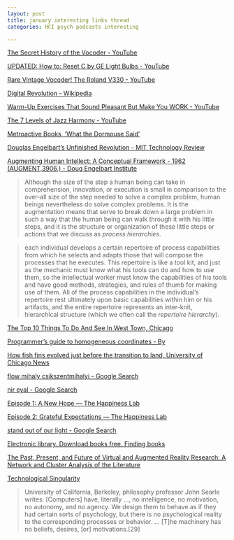 ```yaml
---
layout: post
title: january interesting links thread
categories: HCI psych podcasts interesting

---
```



[The Secret History of the Vocoder - YouTube](https://www.youtube.com/watch?v=OvR4qK0B--w)

[UPDATED: How to: Reset C by GE Light Bulbs - YouTube](https://www.youtube.com/watch?v=1BB6wj6RyKo)

[Rare Vintage Vocoder! The Roland V330 - YouTube](https://www.youtube.com/watch?v=-VzTEnDHbuc)

[Digital Revolution - Wikipedia](https://en.wikipedia.org/wiki/Digital_Revolution)

[Warm-Up Exercises That Sound Pleasant But Make You WORK - YouTube](https://www.youtube.com/watch?v=jKMNIB9sk18)

[The 7 Levels of Jazz Harmony - YouTube](https://www.youtube.com/watch?v=lz3WR-F_pnM)

[Metroactive Books, ‘What the Dormouse Said’](http://www.metroactive.com/papers/metro/06.01.05/dormouse-0522.html)

[Douglas Engelbart’s Unfinished Revolution - MIT Technology Review](https://www.technologyreview.com/s/517341/douglas-engelbarts-unfinished-revolution/)

[Augmenting Human Intellect: A Conceptual Framework - 1962 (AUGMENT,3906,) - Doug Engelbart Institute](https://www.dougengelbart.org/content/view/138)
> Although the size of the step a human being can take in comprehension, innovation, or execution is small in comparison to the over-all size of the step needed to solve a complex problem, human beings nevertheless do solve complex problems. It is the augmentation means that serve to break down a large problem in such a way that the human being can walk through it with his little steps, and it is the structure or organization of these little steps or actions that we discuss as *process hierarchies*.

> each individual develops a certain repertoire of process capabilities from which he selects and adapts those that will compose the processes that he executes. This repertoire is like a tool kit, and just as the mechanic must know what his tools can do and how to use them, so the intellectual worker must know the capabilities of his tools and have good methods, strategies, and rules of thumb for making use of them. All of the process capabilities in the individual’s repertoire rest ultimately upon basic capabilities within him or his artifacts, and the entire repertoire represents an inter-knit, hierarchical structure (which we often call the *repertoire hierarchy*).

[The Top 10 Things To Do And See In West Town, Chicago](https://theculturetrip.com/north-america/usa/illinois/articles/the-top-10-things-to-do-and-see-in-west-town-chicago/)

[Programmer’s guide to homogeneous coordinates - By](https://hackernoon.com/programmers-guide-to-homogeneous-coordinates-73cbfd2bcc65)

[How fish fins evolved just before the transition to land, University of Chicago News](https://news.uchicago.edu/story/how-fish-fins-evolved-just-transition-land?utm_source=newsletter&utm_medium=email&utm_campaign=UChicago_News_Jan_14_2020&mkt_tok=eyJpIjoiTm1FNVltWmlZek0yWmpOaSIsInQiOiJBWDByWkxmcEhoRE9QcklYUE1payt2bmVQaTNISE0waXptSysyUENDVFwvUWwzOGhQeE91K1JCd295NTNuWW03K1pTcTJcL1wvZUNZRjV5YlI0dEMyV0tIU0N6QTI5cEVhYVU3V1Ewcm5uMzcyYldHeitxb0RnZm1yREFTK0o3ZXlacCJ9)


[flow mihaly csikszentmihalyi - Google Search](https://www.google.com/search?q=flow+mihaly+csikszentmihalyi&oq=flow+mihaly&aqs=chrome.0.0j69i57j0l6.2095j0j7&sourceid=chrome&ie=UTF-8)

[nir eyal - Google Search](https://www.google.com/search?q=nir+eyal&oq=nir+eyal&aqs=chrome..69i57j0l7.1238j0j7&sourceid=chrome&ie=UTF-8)

[Episode 1: A New Hope — The Happiness Lab](https://www.happinesslab.fm/2020-mini-season-episodes/new-year-new-you)

[Episode 2: Grateful Expectations — The Happiness Lab](https://www.happinesslab.fm/2020-mini-season-episodes/reasons-to-be-grateful)

[stand out of our light - Google Search](https://www.google.com/search?q=stand+out+of+our+light&oq=stand+out+of+our+light&aqs=chrome..69i57.2809j0j9&sourceid=chrome&ie=UTF-8)

[Electronic library. Download books free. Finding books](https://b-ok.org/)

[The Past, Present, and Future of Virtual and Augmented Reality Research: A Network and Cluster Analysis of the Literature](https://www.ncbi.nlm.nih.gov/pmc/articles/PMC6232426/)

[Technological Singularity](https://en.wikipedia.org/wiki/Technological_singularity)
> University of California, Berkeley, philosophy professor John Searle writes: [Computers] have, literally ..., no intelligence, no motivation, no autonomy, and no agency. We design them to behave as if they had certain sorts of psychology, but there is no psychological reality to the corresponding processes or behavior. ... [T]he machinery has no beliefs, desires, [or] motivations.[29]


